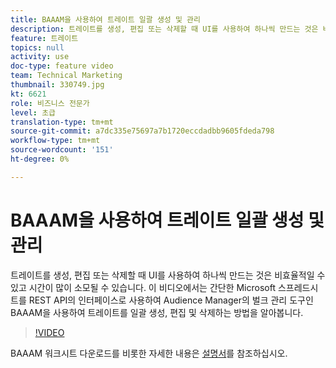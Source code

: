 ```yaml
---
title: BAAAM을 사용하여 트레이트 일괄 생성 및 관리
description: 트레이트를 생성, 편집 또는 삭제할 때 UI를 사용하여 하나씩 만드는 것은 비효율적일 수 있고 시간이 많이 소모될 수 있습니다. 이 비디오에서는 간단한 Microsoft 스프레드시트를 REST API의 인터페이스로 사용하여 Audience Manager의 벌크 관리 도구인 BAAAM을 사용하여 트레이트를 일괄 생성, 편집 및 삭제하는 방법을 알아봅니다.
feature: 트레이트
topics: null
activity: use
doc-type: feature video
team: Technical Marketing
thumbnail: 330749.jpg
kt: 6621
role: 비즈니스 전문가
level: 초급
translation-type: tm+mt
source-git-commit: a7dc335e75697a7b1720eccdadbb9605fdeda798
workflow-type: tm+mt
source-wordcount: '151'
ht-degree: 0%

---
```



# BAAAM을 사용하여 트레이트 일괄 생성 및 관리

트레이트를 생성, 편집 또는 삭제할 때 UI를 사용하여 하나씩 만드는 것은 비효율적일 수 있고 시간이 많이 소모될 수 있습니다. 이 비디오에서는 간단한 Microsoft 스프레드시트를 REST API의 인터페이스로 사용하여 Audience Manager의 벌크 관리 도구인 BAAAM을 사용하여 트레이트를 일괄 생성, 편집 및 삭제하는 방법을 알아봅니다.

>[!VIDEO](https://video.tv.adobe.com/v/330749/?quality=12&learn=on)

BAAAM 워크시트 다운로드를 비롯한 자세한 내용은 [설명서](https://experienceleague.adobe.com/docs/audience-manager/user-guide/reference/bulk-management-tools/bulk-management-intro.html?lang=en#reference)를 참조하십시오.
